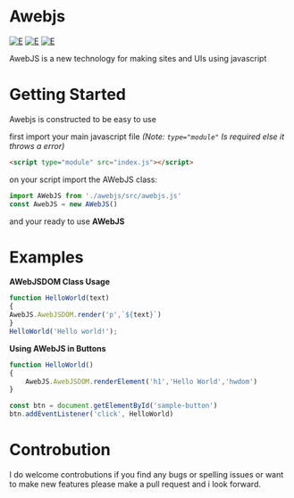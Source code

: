# Awebjs
[![E](https://img.shields.io/badge/Version%3A-0.1-blue)](https://shields.io/)
[![E](https://img.shields.io/badge/License-MIT-green)](https://shields.io/)
[![E](https://img.shields.io/badge/Latest%20Releace-none-brightgreen)](https://shields.io/)

AwebJS is a new technology for making sites and UIs using javascript

# Getting Started

Awebjs is constructed to be easy to use

first import your main javascript file *(Note: `type="module"` Is required else it throws a error)*

```html
<script type="module" src="index.js"></script>
```
on your script import the AWebJS class:
```js
import AWebJS from './awebjs/src/awebjs.js'
const AwebJS = new AWebJS()
```
and your ready to use **AWebJS**

# Examples

**AWebJSDOM Class Usage**
```js
function HelloWorld(text)
{
AwebJS.AwebJSDOM.render('p',`${text}`)
}
HelloWorld('Hello world!');
```

**Using AWebJS in Buttons** 

```js
function HelloWorld()
{
    AwebJS.AwebJSDOM.renderElement('h1','Hello World','hwdom')
}

const btn = document.getElementById('sample-button')
btn.addEventListener('click', HelloWorld)
```

# Controbution
I do welcome controbutions if you find any bugs or spelling issues or want to make new features please make a pull request and i look forward.
